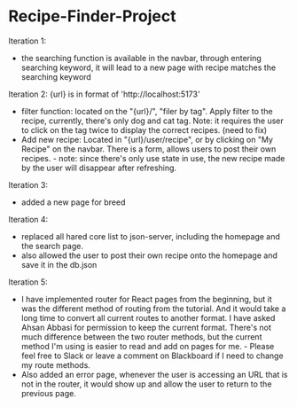 # Recipe-Finder-Project

Iteration 1: 
  - the searching function is available in the navbar, through entering searching keyword, it will lead to a new page with recipe matches the searching keyword


Iteration 2: {url} is in format of 'http://localhost:5173'
  - filter function: located on the "{url}/", "filer by tag". Apply filter to the recipe, currently, there's only dog and cat tag. Note: it requires the user to click on the tag twice to display the correct recipes. (need to fix)
  - Add new recipe: Located in "{url}/user/recipe", or by clicking on "My Recipe" on the navbar. There is a form, allows users to post their own recipes.
        - note: since there's only use state in use, the new recipe made by the user will disappear after refreshing.
    
Iteration 3:
  - added a new page for breed

Iteration 4: 
  - replaced all hared core list to json-server, including the homepage and the search page.
  - also allowed the user to post their own recipe onto the homepage and save it in the db.json

Iteration 5:
  - I have implemented router for React pages from the beginning, but it was the different method of routing from the tutorial. And it would take a long time to convert all current routes to another format. I have asked Ahsan Abbasi for permission to keep the current format. There's not much difference between the two router methods, but the current method I'm using is easier to read and add on pages for me.
        - Please feel free to Slack or leave a comment on Blackboard if I need to change my route methods.
- Also added an error page, whenever the user is accessing an URL that is not in the router, it would show up and allow the user to return to the previous page.
